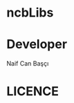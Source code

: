 # ncbLibs

# Developer
Naif Can Başçı

<h1 href="https://raw.githubusercontent.com/lahit1/ncbLibs/main/LICENSE">LICENCE</h1>
